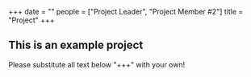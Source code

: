 +++
date = ""
people = ["Project Leader", "Project Member #2"]
title = "Project"
+++

## This is an example project

Please substitute all text below "+++" with your own!

